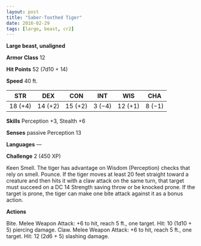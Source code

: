 ```yaml
---
layout: post
title: "Saber-Toothed Tiger"
date: 2016-02-29
tags: [large, beast, cr2]
---
```


**Large beast, unaligned**

**Armor Class** 12

**Hit Points** 52 (7d10 + 14)

**Speed** 40 ft.

|   STR   |   DEX   |   CON   |   INT   |   WIS   |   CHA   |
|:-----:|:-----:|:-----:|:-----:|:-----:|:-----:|
| 18 (+4) | 14 (+2) | 15 (+2) | 3 (−4) | 12 (+1) | 8 (−1) |

**Skills** Perception +3, Stealth +6 

**Senses** passive Perception 13 

**Languages** — 

**Challenge** 2 (450 XP)

Keen Smell. The tiger has advantage on Wisdom (Perception) checks that rely on smell. Pounce. If the tiger moves at least 20 feet straight toward a creature and then hits it with a claw attack on the same turn, that target must succeed on a DC 14 Strength saving throw or be knocked prone. If the target is prone, the tiger can make one bite attack against it as a bonus action. 

**Actions**

Bite. Melee Weapon Attack: +6 to hit, reach 5 ft., one target. Hit: 10 (1d10 + 5) piercing damage. Claw. Melee Weapon Attack: +6 to hit, reach 5 ft., one target. Hit: 12 (2d6 + 5) slashing damage.
